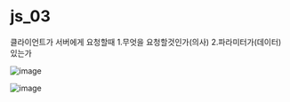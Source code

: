 # js_03  
  
  
  
  
  
  
  
  
클라이언트가 서버에게 요청할때 1.무엇을 요청할것인가(의사) 2.파라미터가(데이터) 있는가  
  
  
  
![image](https://user-images.githubusercontent.com/80766275/200207622-6007cdf8-35a6-4d23-8679-b5425dfd591f.png)
  
  
  
  
  
![image](https://user-images.githubusercontent.com/80766275/200233032-14c9ceaa-2c01-4858-8a4b-b47ed2e2f77f.png)
  
  
  
  

  
  
  
  
